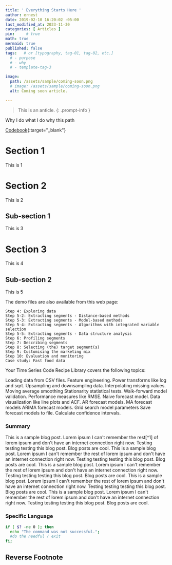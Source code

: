 ```yaml
---
title: ' Everything Starts Here '
author: ernest
date: 2019-02-10 16:20:02 -05:00
last_modified_at: 2023-11-30
categories: [ Articles ]
pin:     # true
math: true
mermaid: true
published: false
tags:   # or [typography, tag-01, tag-02, etc.]
  # - purpose
  # - why
  # - template-tag-3

image: 
  path: /assets/sample/coming-soon.png
  # image: /assets/sample/coming-soon.png
  alt: Coming soon article.

---
```



> This is an anticle.
{: .prompt-info }





Why I do what I do 
why this path



[Codebook](/assets/docs/paper1.pdf){:target="_blank"}


# Section 1

  This is 1

# Section 2

  This is 2

## Sub-section 1

  This is 3


# Section 3
  
  This is 4

## Sub-section 2

  This is 5










The demo files are also available from this web page:

    Step 4: Exploring data
    Step 5-2: Extracting segments - Distance-based methods
    Step 5-3: Extracting segments - Model-based methods
    Step 5-4: Extracting segments - Algorithms with integrated variable selection
    Step 5-5: Extracting segments - Data structure analysis
    Step 6: Profiling segments
    Step 7: Describing segments
    Step 8: Selecting (the) target segment(s)
    Step 9: Customising the marketing mix
    Step 10: Evaluation and monitoring
    Case study: Fast food data










Your Time Series Code Recipe Library covers the following topics:

Loading data from CSV files.
Feature engineering.
Power transforms like log and sqrt.
Upsampling and downsampling data.
Interpolating missing values.
Moving average smoothing
Stationarity statistical tests.
Walk-forward model validation.
Performance measures like RMSE.
Naive forecast model.
Data visualization like line plots and ACF.
AR forecast models.
MA forecast models
ARIMA forecast models.
Grid search model parameters
Save forecast models to file.
Calculate confidence intervals.





























### Summary


This is a sample blog post. Lorem ipsum I can't remember the rest[^1] of lorem ipsum and don't have an internet connection right now. Testing testing testing this blog post. Blog posts are cool. This is a sample blog post. Lorem ipsum I can't remember the rest of lorem ipsum and don't have an internet connection right now. Testing testing testing this blog post. Blog posts are cool. This is a sample blog post. Lorem ipsum I can't remember the rest of lorem ipsum and don't have an internet connection right now. Testing testing testing this blog post. Blog posts are cool. This is a sample blog post. Lorem ipsum I can't remember the rest of lorem ipsum and don't have an internet connection right now. Testing testing testing this blog post. Blog posts are cool. This is a sample blog post. Lorem ipsum I can't remember the rest of lorem ipsum and don't have an internet connection right now. Testing testing testing this blog post. Blog posts are cool. 



### Specific Language

```bash
if [ $? -ne 0 ]; then
  echo "The command was not successful.";
  #do the needful / exit
fi;
```





## Reverse Footnote

[^footnote]: The footnote source
[^fn-nth-2]: The 2nd footnote source


















